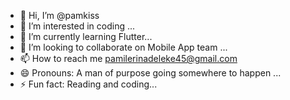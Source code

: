 - 👋 Hi, I’m @pamkiss
- 👀 I’m interested in coding ...
- 🌱 I’m currently learning Flutter...
- 💞️ I’m looking to collaborate on Mobile App team ...
- 📫 How to reach me pamilerinadeleke45@gmail.com
- 😄 Pronouns: A man of purpose going somewhere to happen ...
- ⚡ Fun fact: Reading and coding...

<!---
pamkiss/pamkiss is a ✨ special ✨ repository because its `README.md` (this file) appears on your GitHub profile.
You can click the Preview link to take a look at your changes.
--->
